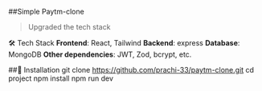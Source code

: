 ##Simple Paytm-clone
>Upgraded the tech stack

🛠️ Tech Stack
**Frontend**: React, Tailwind
**Backend**: express
**Database**: MongoDB
**Other dependencies**: JWT, Zod, bcrypt, etc.

##🧰 Installation
git clone https://github.com/prachi-33/paytm-clone.git
cd project
npm install
npm run dev
